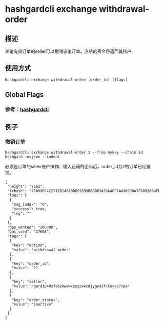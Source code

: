 # hashgardcli exchange withdrawal-order

## 描述

某笔有效订单的seller可以撤销该笔订单，冻结的资金将返回其账户

## 使用方式

```
hashgardcli exchange withdrawal-order [order_id] [flags]
```

## Global Flags

 ### 参考：[hashgardcli](../README.md)

## 例子

### 撤销订单

```shell
hashgardcli exchange withdrawal-order 2 --from mykey --chain-id hashgard -o=json --indent
```

必须是订单的seller账户操作，输入正确的密码后，order_id为2的订单已经撤销。

```txt
{
 "height": "7162",
 "txhash": "7FA99BF4C271E8145A8DB695B9B08883A58A46F1AA369D8A7F6002684FDBC06A",
 "logs": [
  {
   "msg_index": "0",
   "success": true,
   "log": ""
  }
 ],
 "gas_wanted": "200000",
 "gas_used": "27608",
 "tags": [
  {
   "key": "action",
   "value": "withdrawal_order"
  },
  {
   "key": "order_id",
   "value": "2"
  },
  {
   "key": "seller",
   "value": "gard1p48xfe62mwewxzuqpwkcdjyge42fck6xzc7xpa"
  },
  {
   "key": "order_status",
   "value": "inactive"
  }
 ]
}
```
